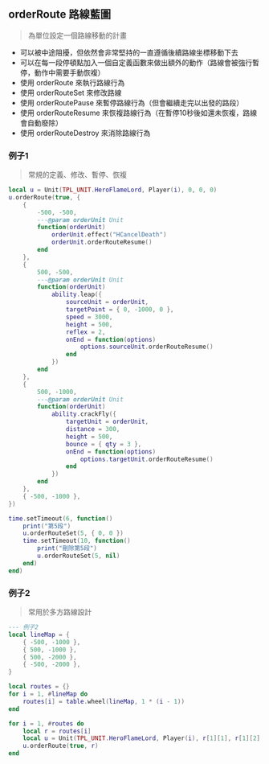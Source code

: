 ## orderRoute 路線藍圖

> 為單位設定一個路線移動的計畫

* 可以被中途阻擾，但依然會非常堅持的一直遵循後續路線坐標移動下去
* 可以在每一段停頓點加入一個自定義函數來做出額外的動作（路線會被強行暫停，動作中需要手動恢複）
* 使用 orderRoute 來執行路線行為
* 使用 orderRouteSet 來修改路線
* 使用 orderRoutePause 來暫停路線行為（但會繼續走完以出發的路段）
* 使用 orderRouteResume 來恢複路線行為（在暫停10秒後如還未恢複，路線會自動廢除）
* 使用 orderRouteDestroy 來消除路線行為

### 例子1

> 常規的定義、修改、暫停、恢複

```lua
local u = Unit(TPL_UNIT.HeroFlameLord, Player(i), 0, 0, 0)
u.orderRoute(true, {
    {
        -500, -500,
        ---@param orderUnit Unit
        function(orderUnit)
            orderUnit.effect("HCancelDeath")
            orderUnit.orderRouteResume()
        end
    },
    {
        500, -500,
        ---@param orderUnit Unit
        function(orderUnit)
            ability.leap({
                sourceUnit = orderUnit,
                targetPoint = { 0, -1000, 0 },
                speed = 3000,
                height = 500,
                reflex = 2,
                onEnd = function(options)
                    options.sourceUnit.orderRouteResume()
                end
            })
        end
    },
    {
        500, -1000,
        ---@param orderUnit Unit
        function(orderUnit)
            ability.crackFly({
                targetUnit = orderUnit,
                distance = 300,
                height = 500,
                bounce = { qty = 3 },
                onEnd = function(options)
                    options.targetUnit.orderRouteResume()
                end
            })
        end
    },
    { -500, -1000 },
})

time.setTimeout(6, function()
    print("第5段")
    u.orderRouteSet(5, { 0, 0 })
    time.setTimeout(10, function()
        print("刪除第5段")
        u.orderRouteSet(5, nil)
    end)
end)
```

### 例子2

> 常用於多方路線設計

```lua
--- 例子2
local lineMap = {
    { -500, -1000 },
    { 500, -1000 },
    { 500, -2000 },
    { -500, -2000 },
}

local routes = {}
for i = 1, #lineMap do
    routes[i] = table.wheel(lineMap, 1 * (i - 1))
end

for i = 1, #routes do
    local r = routes[i]
    local u = Unit(TPL_UNIT.HeroFlameLord, Player(i), r[1][1], r[1][2], 0)
    u.orderRoute(true, r)
end
```
